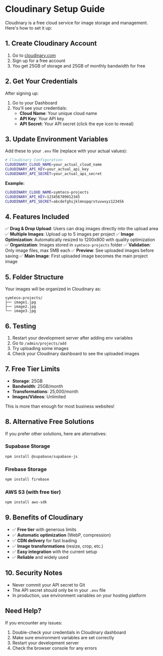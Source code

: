 # Cloudinary Setup Guide

Cloudinary is a free cloud service for image storage and management. Here's how to set it up:

## 1. Create Cloudinary Account

1. Go to [cloudinary.com](https://cloudinary.com/)
2. Sign up for a free account
3. You get 25GB of storage and 25GB of monthly bandwidth for free

## 2. Get Your Credentials

After signing up:
1. Go to your Dashboard
2. You'll see your credentials:
   - **Cloud Name**: Your unique cloud name
   - **API Key**: Your API key
   - **API Secret**: Your API secret (click the eye icon to reveal)

## 3. Update Environment Variables

Add these to your `.env` file (replace with your actual values):

```bash
# Cloudinary Configuration
CLOUDINARY_CLOUD_NAME=your_actual_cloud_name
CLOUDINARY_API_KEY=your_actual_api_key
CLOUDINARY_API_SECRET=your_actual_api_secret
```

**Example:**
```bash
CLOUDINARY_CLOUD_NAME=symteco-projects
CLOUDINARY_API_KEY=123456789012345
CLOUDINARY_API_SECRET=abcdefghijklmnopqrstuvwxyz123456
```

## 4. Features Included

✅ **Drag & Drop Upload**: Users can drag images directly into the upload area
✅ **Multiple Images**: Upload up to 5 images per project
✅ **Image Optimization**: Automatically resized to 1200x800 with quality optimization
✅ **Organization**: Images stored in `symteco-projects` folder
✅ **Validation**: Only image files, max 5MB each
✅ **Preview**: See uploaded images before saving
✅ **Main Image**: First uploaded image becomes the main project image

## 5. Folder Structure

Your images will be organized in Cloudinary as:
```
symteco-projects/
├── image1.jpg
├── image2.jpg
└── image3.jpg
```

## 6. Testing

1. Restart your development server after adding env variables
2. Go to `/admin/projects/add`
3. Try uploading some images
4. Check your Cloudinary dashboard to see the uploaded images

## 7. Free Tier Limits

- **Storage**: 25GB
- **Bandwidth**: 25GB/month
- **Transformations**: 25,000/month
- **Images/Videos**: Unlimited

This is more than enough for most business websites!

## 8. Alternative Free Solutions

If you prefer other solutions, here are alternatives:

### Supabase Storage
```bash
npm install @supabase/supabase-js
```

### Firebase Storage
```bash
npm install firebase
```

### AWS S3 (with free tier)
```bash
npm install aws-sdk
```

## 9. Benefits of Cloudinary

- ✅ **Free tier** with generous limits
- ✅ **Automatic optimization** (WebP, compression)
- ✅ **CDN delivery** for fast loading
- ✅ **Image transformations** (resize, crop, etc.)
- ✅ **Easy integration** with the current setup
- ✅ **Reliable** and widely used

## 10. Security Notes

- Never commit your API secret to Git
- The API secret should only be in your `.env` file
- In production, use environment variables on your hosting platform

## Need Help?

If you encounter any issues:
1. Double-check your credentials in Cloudinary dashboard
2. Make sure environment variables are set correctly
3. Restart your development server
4. Check the browser console for any errors